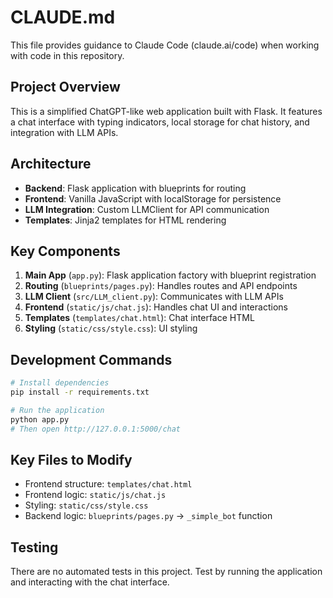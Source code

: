 # CLAUDE.md

This file provides guidance to Claude Code (claude.ai/code) when working with code in this repository.

## Project Overview

This is a simplified ChatGPT-like web application built with Flask. It features a chat interface with typing indicators, local storage for chat history, and integration with LLM APIs.

## Architecture

- **Backend**: Flask application with blueprints for routing
- **Frontend**: Vanilla JavaScript with localStorage for persistence
- **LLM Integration**: Custom LLMClient for API communication
- **Templates**: Jinja2 templates for HTML rendering

## Key Components

1. **Main App** (`app.py`): Flask application factory with blueprint registration
2. **Routing** (`blueprints/pages.py`): Handles routes and API endpoints
3. **LLM Client** (`src/LLM_client.py`): Communicates with LLM APIs
4. **Frontend** (`static/js/chat.js`): Handles chat UI and interactions
5. **Templates** (`templates/chat.html`): Chat interface HTML
6. **Styling** (`static/css/style.css`): UI styling

## Development Commands

```bash
# Install dependencies
pip install -r requirements.txt

# Run the application
python app.py
# Then open http://127.0.0.1:5000/chat
```

## Key Files to Modify

- Frontend structure: `templates/chat.html`
- Frontend logic: `static/js/chat.js`
- Styling: `static/css/style.css`
- Backend logic: `blueprints/pages.py` → `_simple_bot` function

## Testing

There are no automated tests in this project. Test by running the application and interacting with the chat interface.